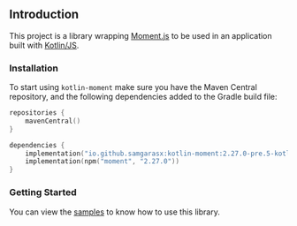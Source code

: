 ## Introduction

This project is a library wrapping [Moment.js](https://momentjs.com/) to be used in an application 
built with [Kotlin/JS](https://kotlinlang.org/docs/reference/js-overview.html).

### Installation

To start using `kotlin-moment` make sure you have the Maven Central repository, and the following dependencies added to 
the Gradle build file:

```kotlin
repositories {
    mavenCentral()
}

dependencies {
    implementation("io.github.samgarasx:kotlin-moment:2.27.0-pre.5-kotlin-1.4.30")
    implementation(npm("moment", "2.27.0"))
}
```

### Getting Started

You can view the [samples](https://github.com/samgarasx/kotlin-js-wrappers/tree/master/kotlin-moment/moment-samples) to know 
how to use this library.

